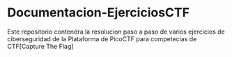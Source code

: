 # Documentacion-EjerciciosCTF
Este repositorio contendra la resolucion paso a paso de varios ejercicios de ciberseguridad de la Plataforma de PicoCTF para competecias de CTF[Capture The Flag] 
